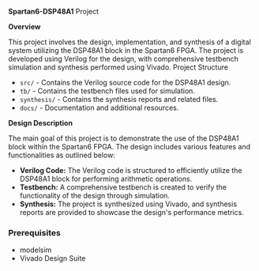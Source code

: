 **Spartan6-DSP48A1** Project

**Overview**

This project involves the design, implementation, and synthesis of a digital system utilizing the DSP48A1 block in the Spartan6 FPGA. The project is developed using Verilog for the design, with comprehensive testbench simulation and synthesis performed using Vivado.
Project Structure

- `src/` - Contains the Verilog source code for the DSP48A1 design.
- `tb/` - Contains the testbench files used for simulation.
- `synthesis/` - Contains the synthesis reports and related files.
- `docs/` - Documentation and additional resources.

**Design Description**

The main goal of this project is to demonstrate the use of the DSP48A1 block within the Spartan6 FPGA.
The design includes various features and functionalities as outlined below:

- **Verilog Code:** The Verilog code is structured to efficiently utilize the DSP48A1 block for performing arithmetic operations.
- **Testbench:** A comprehensive testbench is created to verify the functionality of the design through simulation.
- **Synthesis:** The project is synthesized using Vivado, and synthesis reports are provided to showcase the design's performance metrics.
### Prerequisites
- modelsim 
- Vivado Design Suite

